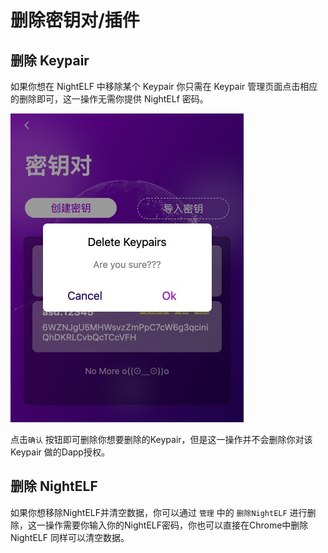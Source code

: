 # 删除密钥对/插件

## 删除 Keypair

如果你想在 NightELF 中移除某个 Keypair 你只需在 Keypair 管理页面点击相应的删除即可，这一操作无需你提供 NightELf 密码。

![Create Keypair](../.gitbook/assets/step-14.jpg)

点击`确认` 按钮即可删除你想要删除的Keypair，但是这一操作并不会删除你对该 Keypair 做的Dapp授权。

## 删除 NightELF

如果你想移除NightELF并清空数据，你可以通过 `管理` 中的 `删除NightELF` 进行删除，这一操作需要你输入你的NightELF密码，你也可以直接在Chrome中删除 NightELF 同样可以清空数据。

